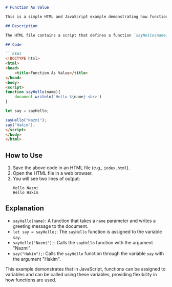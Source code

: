 ```markdown
# Function As Value

This is a simple HTML and JavaScript example demonstrating how functions can be assigned to variables and called using those variables.

## Description

The HTML file contains a script that defines a function `sayHello(name)`, which writes a greeting message to the document. The function is then assigned to a variable `say`, and both the original function and the variable are used to call the function with different arguments.

## Code

```html
<!DOCTYPE html>
<html>
<head>
    <title>Function As Value</title>
</head>
<body>
<script>
function sayHello(name){
    document.writeln(`Hello ${name} <br>`)
}

let say = sayHello;

sayHello("Nazmi");
say("Hakim");
</script>
</body>
</html>
```

## How to Use

1. Save the above code in an HTML file (e.g., `index.html`).
2. Open the HTML file in a web browser.
3. You will see two lines of output:
    ```
    Hello Nazmi 
    Hello Hakim 
    ```

## Explanation

- `sayHello(name)`: A function that takes a `name` parameter and writes a greeting message to the document.
- `let say = sayHello;`: The `sayHello` function is assigned to the variable `say`.
- `sayHello("Nazmi");`: Calls the `sayHello` function with the argument "Nazmi".
- `say("Hakim");`: Calls the `sayHello` function through the variable `say` with the argument "Hakim".

This example demonstrates that in JavaScript, functions can be assigned to variables and can be called using these variables, providing flexibility in how functions are used.
